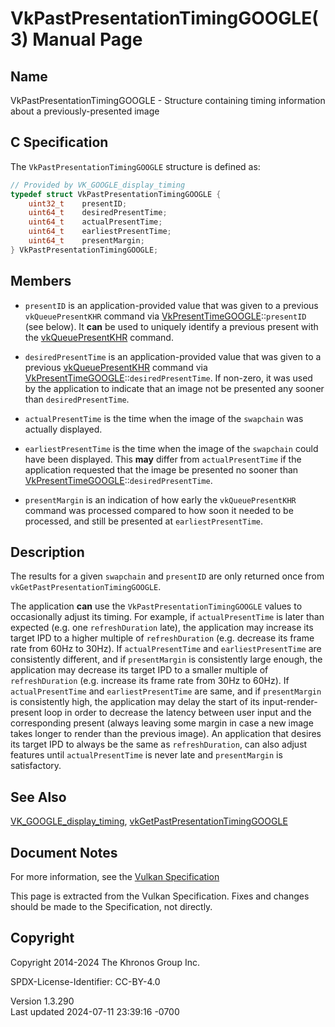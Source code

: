 # VkPastPresentationTimingGOOGLE(3) Manual Page

## Name

VkPastPresentationTimingGOOGLE - Structure containing timing information
about a previously-presented image



## <a href="#_c_specification" class="anchor"></a>C Specification

The `VkPastPresentationTimingGOOGLE` structure is defined as:

``` c
// Provided by VK_GOOGLE_display_timing
typedef struct VkPastPresentationTimingGOOGLE {
    uint32_t    presentID;
    uint64_t    desiredPresentTime;
    uint64_t    actualPresentTime;
    uint64_t    earliestPresentTime;
    uint64_t    presentMargin;
} VkPastPresentationTimingGOOGLE;
```

## <a href="#_members" class="anchor"></a>Members

- `presentID` is an application-provided value that was given to a
  previous `vkQueuePresentKHR` command via
  [VkPresentTimeGOOGLE](https://registry.khronos.org/vulkan/specs/1.3-extensions/man/html/VkPresentTimeGOOGLE.html)::`presentID` (see
  below). It **can** be used to uniquely identify a previous present
  with the [vkQueuePresentKHR](https://registry.khronos.org/vulkan/specs/1.3-extensions/man/html/vkQueuePresentKHR.html) command.

- `desiredPresentTime` is an application-provided value that was given
  to a previous [vkQueuePresentKHR](https://registry.khronos.org/vulkan/specs/1.3-extensions/man/html/vkQueuePresentKHR.html) command via
  [VkPresentTimeGOOGLE](https://registry.khronos.org/vulkan/specs/1.3-extensions/man/html/VkPresentTimeGOOGLE.html)::`desiredPresentTime`.
  If non-zero, it was used by the application to indicate that an image
  not be presented any sooner than `desiredPresentTime`.

- `actualPresentTime` is the time when the image of the `swapchain` was
  actually displayed.

- `earliestPresentTime` is the time when the image of the `swapchain`
  could have been displayed. This **may** differ from
  `actualPresentTime` if the application requested that the image be
  presented no sooner than
  [VkPresentTimeGOOGLE](https://registry.khronos.org/vulkan/specs/1.3-extensions/man/html/VkPresentTimeGOOGLE.html)::`desiredPresentTime`.

- `presentMargin` is an indication of how early the `vkQueuePresentKHR`
  command was processed compared to how soon it needed to be processed,
  and still be presented at `earliestPresentTime`.

## <a href="#_description" class="anchor"></a>Description

The results for a given `swapchain` and `presentID` are only returned
once from `vkGetPastPresentationTimingGOOGLE`.

The application **can** use the `VkPastPresentationTimingGOOGLE` values
to occasionally adjust its timing. For example, if `actualPresentTime`
is later than expected (e.g. one `refreshDuration` late), the
application may increase its target IPD to a higher multiple of
`refreshDuration` (e.g. decrease its frame rate from 60Hz to 30Hz). If
`actualPresentTime` and `earliestPresentTime` are consistently
different, and if `presentMargin` is consistently large enough, the
application may decrease its target IPD to a smaller multiple of
`refreshDuration` (e.g. increase its frame rate from 30Hz to 60Hz). If
`actualPresentTime` and `earliestPresentTime` are same, and if
`presentMargin` is consistently high, the application may delay the
start of its input-render-present loop in order to decrease the latency
between user input and the corresponding present (always leaving some
margin in case a new image takes longer to render than the previous
image). An application that desires its target IPD to always be the same
as `refreshDuration`, can also adjust features until `actualPresentTime`
is never late and `presentMargin` is satisfactory.

## <a href="#_see_also" class="anchor"></a>See Also

[VK_GOOGLE_display_timing](https://registry.khronos.org/vulkan/specs/1.3-extensions/man/html/VK_GOOGLE_display_timing.html),
[vkGetPastPresentationTimingGOOGLE](https://registry.khronos.org/vulkan/specs/1.3-extensions/man/html/vkGetPastPresentationTimingGOOGLE.html)

## <a href="#_document_notes" class="anchor"></a>Document Notes

For more information, see the <a
href="https://registry.khronos.org/vulkan/specs/1.3-extensions/html/vkspec.html#VkPastPresentationTimingGOOGLE"
target="_blank" rel="noopener">Vulkan Specification</a>

This page is extracted from the Vulkan Specification. Fixes and changes
should be made to the Specification, not directly.

## <a href="#_copyright" class="anchor"></a>Copyright

Copyright 2014-2024 The Khronos Group Inc.

SPDX-License-Identifier: CC-BY-4.0

Version 1.3.290  
Last updated 2024-07-11 23:39:16 -0700
